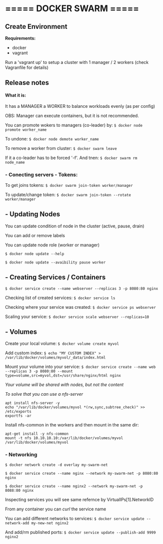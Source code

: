 #       ===== DOCKER SWARM =====
## Create Environment
**Requirements:**
- docker
- vagrant

Run a 'vagrant up' to setup a cluster with 1 manager / 2 workers (check Vagranfile for details)

## Release notes
#### What it is:
It has a MANAGER a WORKER to balance workloads evenly (as per config)

OBS: Manager can execute containers, but it is not recommended.


You can promote wokers to managers (co-leader) by:
`$ docker node promote worker_name`

To undone:
`$ docker node demote worker_name`

To remove a worker from cluster:
`$ docker swarm leave`

If it a co-leader has to be forced '-f'. And tnen:
`$ docker swarm rm node_name`

### - Conecting servers - Tokens:
To get joins tokens:
`$ docker swarm join-token worker/manager`

To update/change token:
`$ docker swarm join-token --rotate worker/manager`


## - Updating Nodes

You can update condition of node in the cluster (active, pause, drain)

You can add or remove labels

You can update node role (worker or manager)

`$ docker node update --help`

`$ docker node update --avaibility pause worker`

## - Creating Services / Containers
`$ docker service create --name webserver --replicas 3 -p 8080:80 nginx `

Checking list of created services: 
`$ docker service ls`

Checking where your service was created: 
`$ docker service ps webserver `

Scaling your service:
`$ docker service scale webserver --replicas=10`

## - Volumes 

Create your local volume:
`$ docker volume create myvol `

Add custom index: 
`$ echo "MY CUSTOM INDEX" > /var/lib/docker/volumes/myvol/_data/index.html`

Mount your volume into your service:
`$ docker service create --name web --replicas 3 -p 8080:80 --mount type=volume,src=myvol,dst=/usr/share/nginx/html nginx`

*Your volume will be shared with nodes, but not the content*

*To solve that you can use a nfs-server*

```
apt install nfs-server -y
echo "/var/lib/docker/volumes/myvol *(rw,sync,subtree_check)" >> /etc/exports
exportfs -ar
```

Install nfs-common in the workers and then mount in the same dir:
```
apt-get install -y nfs-common
mount -t nfs 10.10.10.10:/var/lib/docker/volumes/myvol /var/lib/docker/volumes/myvol
```

### - Networking

`$ docker network create -d overlay my-swarm-net`


`$ docker service create --name nginx --network my-swarm-net -p 8080:80 nginx`

`$ docker service create --name nginx2 --network my-swarm-net -p 8088:80 nginx`

Inspecting services you will see same refernce by VirtualIPs[1].NetworkID

From any container you can *curl* the service name

You can add different networks to services: `$ docker service update --network-add my-new-net nginx2`

And add/rm published ports: `$ docker service update --publish-add 9999 nginx2`


<!--
### - Rolling(in) RollingOut
-->


